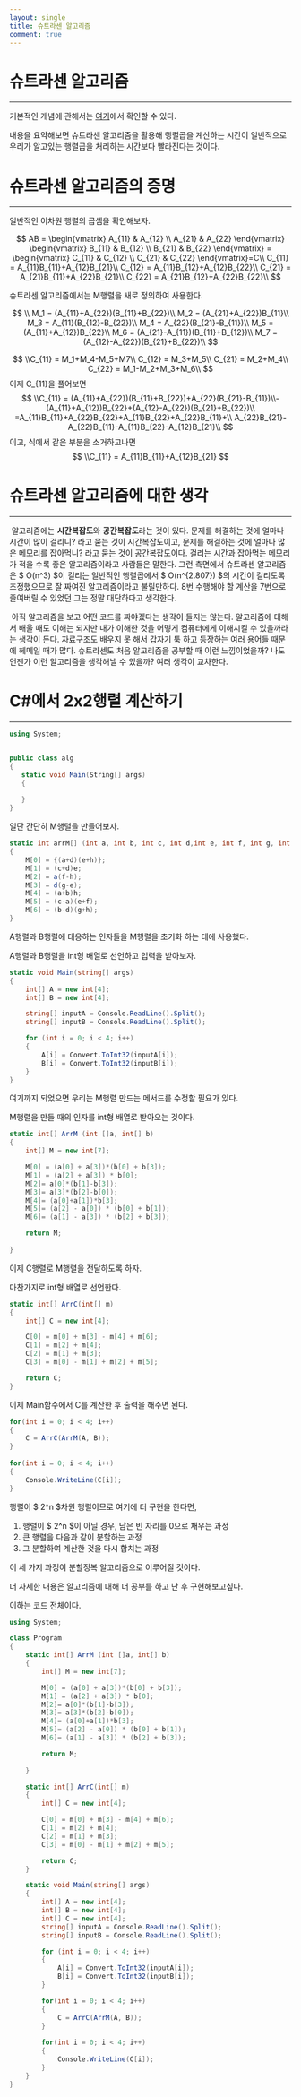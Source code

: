 ```yaml
---
layout:	single
title: 슈트라센 알고리즘
comment: true
---
```


# 슈트라센 알고리즘

---

기본적인 개념에 관해서는 [여기]([https://ko.wikipedia.org/wiki/%EC%8A%88%ED%8A%B8%EB%9D%BC%EC%84%BC_%EC%95%8C%EA%B3%A0%EB%A6%AC%EC%A6%98](https://ko.wikipedia.org/wiki/슈트라센_알고리즘))에서 확인할 수 있다.

내용을 요약해보면 슈트라센 알고리즘을 활용해 행렬곱을 계산하는 시간이 일반적으로 우리가 알고있는 행렬곱을 처리하는 시간보다 빨라진다는 것이다.



# 슈트라센 알고리즘의 증명

---

일반적인 이차원 행렬의 곱셈을 확인해보자.


$$
AB = \begin{vmatrix} A_{11} & A_{12} \\ A_{21} & A_{22} \end{vmatrix} \begin{vmatrix} B_{11} & B_{12} \\ B_{21} & B_{22} \end{vmatrix} = \begin{vmatrix} C_{11} & C_{12} \\ C_{21} & C_{22} \end{vmatrix}=C\\
C_{11} = A_{11}B_{11}+A_{12}B_{21}\\
C_{12} = A_{11}B_{12}+A_{12}B_{22}\\
C_{21} = A_{21}B_{11}+A_{22}B_{21}\\
C_{22} = A_{21}B_{12}+A_{22}B_{22}\\
$$

슈트라센 알고리즘에서는 M행렬을 새로 정의하여 사용한다.


$$
\\
M_1 = (A_{11}+A_{22})(B_{11}+B_{22})\\
M_2 = (A_{21}+A_{22})B_{11}\\
M_3 = A_{11}(B_{12}-B_{22})\\
M_4 = A_{22}(B_{21}-B_{11})\\
M_5 = (A_{11}+A_{12})B_{22}\\
M_6 = (A_{21}-A_{11})(B_{11}+B_{12})\\
M_7 = (A_{12}-A_{22})(B_{21}+B_{22})\\
$$

$$
\\C_{11} = M_1+M_4-M_5+M7\\
C_{12} = M_3+M_5\\
C_{21} = M_2+M_4\\
C_{22} = M_1-M_2+M_3+M_6\\
$$
이제 C_{11}을 풀어보면
$$
\\C_{11} = (A_{11}+A_{22})(B_{11}+B_{22})+A_{22}(B_{21}-B_{11})\\-
(A_{11}+A_{12})B_{22}+(A_{12}-A_{22})(B_{21}+B_{22})\\
=A_{11}B_{11}+A_{22}B_{22}+A_{11}B_{22}+A_{22}B_{11}+\\
A_{22}B_{21}-A_{22}B_{11}-A_{11}B_{22}-A_{12}B_{21}\\
$$
이고, 식에서 같은 부분을 소거하고나면
$$
\\C_{11} = A_{11}B_{11}+A_{12}B_{21}
$$


# 슈트라센 알고리즘에 대한 생각

---

​    알고리즘에는 **시간복잡도**와 **공간복잡도**라는 것이 있다. 문제를 해결하는 것에 얼마나 시간이 많이 걸리니? 라고 묻는 것이 시간복잡도이고, 문제를 해결하는 것에 얼마나 많은 메모리를 잡아먹니? 라고 묻는 것이 공간복잡도이다. 걸리는 시간과 잡아먹는 메모리가 적을 수록 좋은 알고리즘이라고 사람들은 말한다. 그런 측면에서 슈트라센 알고리즘은 $ O(n^3) $이 걸리는 일반적인 행렬곱에서 $ O(n^{2.807}) $의 시간이 걸리도록 조정했으므로 잘 짜여진 알고리즘이라고 불릴만하다. 8번 수행해야 할 계산을 7번으로 줄여버릴 수 있었던 그는 정말 대단하다고 생각한다.

​    아직 알고리즘을 보고 어떤 코드를 짜야겠다는 생각이 들지는 않는다. 알고리즘에 대해서 배울 때도 이해는 되지만 내가 이해한 것을 어떻게 컴퓨터에게 이해시킬 수 있을까라는 생각이 든다. 자료구조도 배우지 못 해서 갑자기 툭 하고 등장하는 여러 용어들 때문에 헤메일 때가 많다. 슈트라센도 처음 알고리즘을 공부할 때 이런 느낌이었을까? 나도 언젠가 이런 알고리즘을 생각해낼 수 있을까? 여러 생각이 교차한다.



# C#에서 2x2행렬 계산하기

---

 ```c#
using System;


public class alg
{
    static void Main(String[] args)
    {
        
    }
}
 ```

일단 간단히 M행렬을 만들어보자.

```c#
static int arrM[] (int a, int b, int c, int d,int e, int f, int g, int h)
{
    M[0] = {(a+d)(e+h)};
    M[1] = (c+d)e;
    M[2] = a(f-h);
    M[3] = d(g-e);
    M[4] = (a+b)h;
    M[5] = (c-a)(e+f);
    M[6] = (b-d)(g+h);
}
```



A행렬과 B행렬에 대응하는 인자들을 M행렬을 초기화 하는 데에 사용했다.

A행렬과 B행렬을 int형 배열로 선언하고 입력을 받아보자.

```c#
static void Main(string[] args)
{
    int[] A = new int[4];
    int[] B = new int[4];

    string[] inputA = Console.ReadLine().Split();
    string[] inputB = Console.ReadLine().Split();

    for (int i = 0; i < 4; i++)
    {
        A[i] = Convert.ToInt32(inputA[i]);
        B[i] = Convert.ToInt32(inputB[i]);
    }
}
```



여기까지 되었으면 우리는 M행렬 만드는 메서드를 수정할 필요가 있다.

M행렬을 만들 때의 인자를 int형 배열로 받아오는 것이다.

```c#
static int[] ArrM (int []a, int[] b)
{
    int[] M = new int[7];

    M[0] = (a[0] + a[3])*(b[0] + b[3]);
    M[1] = (a[2] + a[3]) * b[0];
    M[2]= a[0]*(b[1]-b[3]);
    M[3]= a[3]*(b[2]-b[0]);
    M[4]= (a[0]+a[1])*b[3];
    M[5]= (a[2] - a[0]) * (b[0] + b[1]);
    M[6]= (a[1] - a[3]) * (b[2] + b[3]);

    return M;
        
}
```

이제 C행렬로 M행렬을 전달하도록 하자.

마찬가지로 int형 배열로 선언한다.

```c#
static int[] ArrC(int[] m)
{
    int[] C = new int[4];

    C[0] = m[0] + m[3] - m[4] + m[6];
    C[1] = m[2] + m[4];
    C[2] = m[1] + m[3];
    C[3] = m[0] - m[1] + m[2] + m[5];

    return C;
}
```

이제 Main함수에서 C를 계산한 후 출력을 해주면 된다.

```c#
for(int i = 0; i < 4; i++)
{
    C = ArrC(ArrM(A, B));
}
        
for(int i = 0; i < 4; i++)
{
    Console.WriteLine(C[i]);
}
```



행렬이 $ 2^n $차원 행렬이므로 여기에 더 구현을 한다면,

1. 행렬이 $ 2^n $이 아닐 경우, 남은 빈 자리를 0으로 채우는 과정
2. 큰 행렬을 다음과 같이 분할하는 과정
3. 그 분할하여 계산한 것을 다시 합치는 과정

이 세 가지 과정이 분할정복 알고리즘으로 이루어질 것이다. 

더 자세한 내용은 알고리즘에 대해 더 공부를 하고 난 후 구현해보고싶다.







이하는 코드 전체이다.

```c#
using System;

class Program
{
    static int[] ArrM (int []a, int[] b)
    {
        int[] M = new int[7];

        M[0] = (a[0] + a[3])*(b[0] + b[3]);
        M[1] = (a[2] + a[3]) * b[0];
        M[2]= a[0]*(b[1]-b[3]);
        M[3]= a[3]*(b[2]-b[0]);
        M[4]= (a[0]+a[1])*b[3];
        M[5]= (a[2] - a[0]) * (b[0] + b[1]);
        M[6]= (a[1] - a[3]) * (b[2] + b[3]);

        return M;
        
    }

    static int[] ArrC(int[] m)
    {
        int[] C = new int[4];

        C[0] = m[0] + m[3] - m[4] + m[6];
        C[1] = m[2] + m[4];
        C[2] = m[1] + m[3];
        C[3] = m[0] - m[1] + m[2] + m[5];

        return C;
    }

    static void Main(string[] args)
    {
        int[] A = new int[4];
        int[] B = new int[4];
        int[] C = new int[4];
        string[] inputA = Console.ReadLine().Split();
        string[] inputB = Console.ReadLine().Split();

        for (int i = 0; i < 4; i++)
        {
            A[i] = Convert.ToInt32(inputA[i]);
            B[i] = Convert.ToInt32(inputB[i]);
        }

        for(int i = 0; i < 4; i++)
        {
            C = ArrC(ArrM(A, B));
        }
        
        for(int i = 0; i < 4; i++)
        {
            Console.WriteLine(C[i]);
        }
    }
}

```

